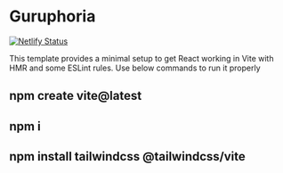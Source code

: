 # Guruphoria


[![Netlify Status](https://api.netlify.com/api/v1/badges/cb8ed65c-2c4b-46ad-b72e-de48391f05ae/deploy-status)](https://app.netlify.com/sites/guruphoria/deploys)

This template provides a minimal setup to get React working in Vite with HMR and some ESLint rules.
Use below commands to run it properly 


## npm create vite@latest
## npm i
## npm install tailwindcss @tailwindcss/vite

